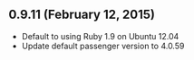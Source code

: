 ## 0.9.11 (February 12, 2015)

 * Default to using Ruby 1.9 on Ubuntu 12.04
 * Update default passenger version to 4.0.59
